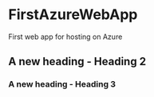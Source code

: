 # FirstAzureWebApp
First web app for hosting on Azure


## A new heading - Heading 2

###  A new heading - Heading 3
